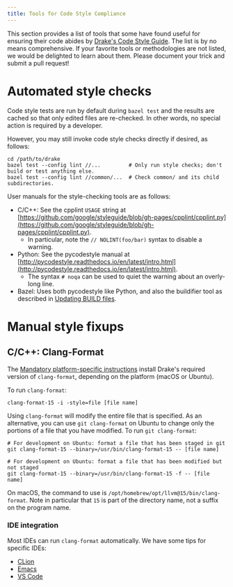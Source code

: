 ```yaml
---
title: Tools for Code Style Compliance
---
```


This section provides a list of tools that some have found useful for ensuring
their code abides by [Drake's Code Style Guide](/code_style_guide.html).
The list is by no means comprehensive.
If your favorite tools or methodologies are not listed, we would be delighted
to learn about them. Please document your trick and submit a pull request!


# Automated style checks

Code style tests are run by default during ``bazel test`` and the results are
cached so that only edited files are re-checked.  In other words, no special
action is required by a developer.

However, you may still invoke code style checks directly if desired, as
follows:

```
cd /path/to/drake
bazel test --config lint //...         # Only run style checks; don't build or test anything else.
bazel test --config lint //common/...  # Check common/ and its child subdirectories.
```

User manuals for the style-checking tools are as follows:

* C/C++: See the cpplint ``USAGE`` string at
  [https://github.com/google/styleguide/blob/gh-pages/cpplint/cpplint.py](https://github.com/google/styleguide/blob/gh-pages/cpplint/cpplint.py).
  * In particular, note the ``// NOLINT(foo/bar)`` syntax to disable a warning.
* Python: See the pycodestyle manual at
  [http://pycodestyle.readthedocs.io/en/latest/intro.html](http://pycodestyle.readthedocs.io/en/latest/intro.html).
  * The syntax ``# noqa`` can be used to quiet the warning about an overly-long
    line.
* Bazel: Uses both pycodestyle like Python, and also the buildifier tool as
  described in [Updating BUILD files](/bazel.html#updating-build-files).


# Manual style fixups

## C/C++: Clang-Format

The [Mandatory platform-specific instructions](/from_source.html#mandatory-platform-specific-instructions)
install Drake's required version of ``clang-format``, depending on the platform
(macOS or Ubuntu).

To run ``clang-format``:

```
clang-format-15 -i -style=file [file name]
```

Using ``clang-format`` will modify the entire file that is specified. As an
alternative, you can use ``git clang-format`` on Ubuntu to change only the
portions of a file that you have modified. To run ``git clang-format``:

```
# For development on Ubuntu: format a file that has been staged in git
git clang-format-15 --binary=/usr/bin/clang-format-15 -- [file name]

# For development on Ubuntu: format a file that has been modified but not staged
git clang-format-15 --binary=/usr/bin/clang-format-15 -f -- [file name]
```

On macOS, the command to use is
``/opt/homebrew/opt/llvm@15/bin/clang-format``.
Note in particular that ``15`` is part of the directory name, not a suffix on
the program name.

### IDE integration

Most IDEs can run ``clang-format`` automatically.
We have some tips for specific IDEs:

* [CLion](/clion.html#formatting-files)
* [Emacs](/emacs.html#c-code-formatting)
* [VS Code](/vscode.html#c-code-formatting)
